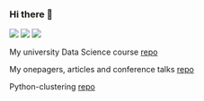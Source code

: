 ### Hi there 👋

<a href="https://www.linkedin.com/in/reznikovivan/"><img src="https://img.shields.io/badge/LinkedIn-0077B5?style=for-the-badge&logo=linkedin&logoColor=white"></a>
<a href="https://medium.com/@ivanreznikov"><img src="https://img.shields.io/badge/Medium-12100E?style=for-the-badge&logo=medium&logoColor=white"></a>
<a href="mailto:ivanreznikov@gmail.com"><img src="https://img.shields.io/badge/Gmail-D14836?style=for-the-badge&logo=gmail&logoColor=white"></a>

My university Data Science course [repo](https://github.com/IvanReznikov/mdx-msc-data-science)

My onepagers, articles and conference talks [repo](https://github.com/IvanReznikov/DataVerse)

Python-clustering [repo](https://github.com/IvanReznikov/python-clustering)


<!--
**IvanReznikov/IvanReznikov** is a ✨ _special_ ✨ repository because its `README.md` (this file) appears on your GitHub profile.

Here are some ideas to get you started:

- 🔭 I’m currently working on ...
- 🌱 I’m currently learning ...
- 👯 I’m looking to collaborate on ...
- 🤔 I’m looking for help with ...
- 💬 Ask me about ...
- 📫 How to reach me: ...
- 😄 Pronouns: ...
- ⚡ Fun fact: ...
-->
